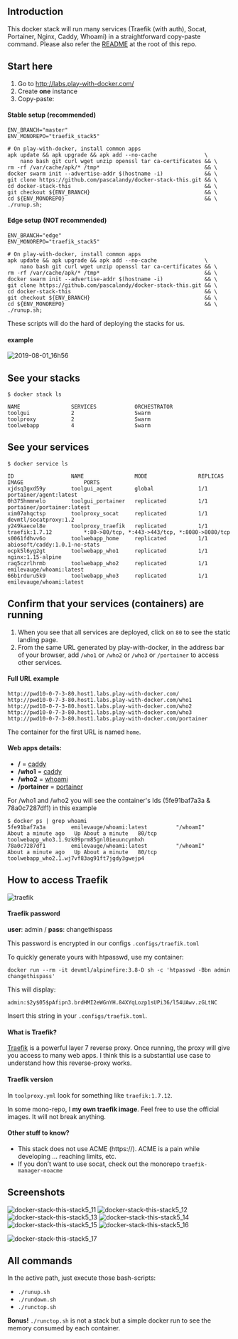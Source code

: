 ## Introduction

This docker stack will run many services (Traefik (with auth), Socat, Portainer, Nginx, Caddy, Whoami) in a straightforward copy-paste command. Please also refer the [README](https://github.com/pascalandy/docker-stack-this/blob/master/README.md) at the root of this repo.

## Start here
1. Go to http://labs.play-with-docker.com/ 
2. Create **one** instance
3. Copy-paste:

#### Stable setup (recommended)

```
ENV_BRANCH="master"
ENV_MONOREPO="traefik_stack5"

# On play-with-docker, install common apps
apk update && apk upgrade && apk add --no-cache               \
    nano bash git curl wget unzip openssl tar ca-certificates && \
rm -rf /var/cache/apk/* /tmp*                                 && \
docker swarm init --advertise-addr $(hostname -i)             && \
git clone https://github.com/pascalandy/docker-stack-this.git && \
cd docker-stack-this                                          && \
git checkout ${ENV_BRANCH}                                    && \
cd ${ENV_MONOREPO}                                            && \
./runup.sh;
```

#### Edge setup (NOT recommended)

```
ENV_BRANCH="edge"
ENV_MONOREPO="traefik_stack5"

# On play-with-docker, install common apps
apk update && apk upgrade && apk add --no-cache               \
    nano bash git curl wget unzip openssl tar ca-certificates && \
rm -rf /var/cache/apk/* /tmp*                                 && \
docker swarm init --advertise-addr $(hostname -i)             && \
git clone https://github.com/pascalandy/docker-stack-this.git && \
cd docker-stack-this                                          && \
git checkout ${ENV_BRANCH}                                    && \
cd ${ENV_MONOREPO}                                            && \
./runup.sh;
```

These scripts will do the hard of deploying the stacks for us.

#### example

![2019-08-01_16h56](https://user-images.githubusercontent.com/6694151/62326965-5ca8f880-b47d-11e9-9416-2139d514fc64.gif)

## See your stacks

```
$ docker stack ls

NAME                SERVICES            ORCHESTRATOR
toolgui             2                   Swarm
toolproxy           2                   Swarm
toolwebapp          4                   Swarm
```


## See your services

```
$ docker service ls

ID                  NAME                MODE                REPLICAS            IMAGE                   PORTS
xjdsq3gxd59y        toolgui_agent       global              1/1                 portainer/agent:latest
0h375hmmnelo        toolgui_portainer   replicated          1/1                 portainer/portainer:latest
xim07ahqctsp        toolproxy_socat     replicated          1/1                 devmtl/socatproxy:1.2
y249kaecel8e        toolproxy_traefik   replicated          1/1                 traefik:1.7.12          *:80->80/tcp, *:443->443/tcp, *:8080->8080/tcp
s0061fdhvv6o        toolwebapp_home     replicated          1/1                 abiosoft/caddy:1.0.1-no-stats
ocpk5l6yg2gt        toolwebapp_who1     replicated          1/1                 nginx:1.15-alpine
raq5czrlhrmb        toolwebapp_who2     replicated          1/1                 emilevauge/whoami:latest
66b1rduru5k9        toolwebapp_who3     replicated          1/1                 emilevauge/whoami:latest
```

## Confirm that your services (containers) are running

1. When you see that all services are deployed, click on `80` to see the static landing page.
2. From the same URL generated by play-with-docker, in the address bar of your browser, add `/who1` or `/who2` or `/who3` or `/portainer` to access other services.


#### Full URL example

```
http://pwd10-0-7-3-80.host1.labs.play-with-docker.com/
http://pwd10-0-7-3-80.host1.labs.play-with-docker.com/who1
http://pwd10-0-7-3-80.host1.labs.play-with-docker.com/who2
http://pwd10-0-7-3-80.host1.labs.play-with-docker.com/who3
http://pwd10-0-7-3-80.host1.labs.play-with-docker.com/portainer
```

The container for the first URL is named `home`.


#### Web apps details:
- **/** = [caddy](https://github.com/pascalandy/caddy-securityheader)
- **/who1** = [caddy](https://github.com/pascalandy/caddy-securityheader)
- **/who2** = [whoami](https://hub.docker.com/r/emilevauge/whoami/)
- **/portainer** = [portainer](https://hub.docker.com/r/portainer/portainer/)

For /who1 and /who2 you will see the container's Ids (5fe91baf7a3a & 78a0c7287df1) in this example

```
$ docker ps | grep whoami
5fe91baf7a3a        emilevauge/whoami:latest         "/whoamI"                About a minute ago   Up About a minute   80/tcp                      toolwebapp_who3.1.9zk09prm85gnl0ieuuncynhxh
78a0c7287df1        emilevauge/whoami:latest         "/whoamI"                About a minute ago   Up About a minute   80/tcp                      toolwebapp_who2.1.wj7vf83ag91ft7jgdy3gwejp4
```


## How to access Traefik

![traefik](https://user-images.githubusercontent.com/6694151/50121682-86334d80-0227-11e9-8f25-93dd8714d306.jpg)


#### Traefik password

**user**: admin / **pass**: changethispass

This password is encrypted in our configs `.configs/traefik.toml`

To quickly generate yours with htpasswd, use my container:

```
docker run --rm -it devmtl/alpinefire:3.8-D sh -c 'htpasswd -Bbn admin changethispass'  
``` 

This will display:

``` 
admin:$2y$05$pAfipn3.brdHMI2eWGnYH.84XYqLozp1sUPi36/l54UAwv.zGLtNC
```

Insert this string in your `.configs/traefik.toml`.

#### What is Traefik?

[Traefik](https://docs.traefik.io/configuration/backends/docker/) is a powerful layer 7 reverse proxy. Once running, the proxy will give you access to many web apps. I think this is a substantial use case to understand how this reverse-proxy works.

#### Traefik version 

In `toolproxy.yml` look for something like `traefik:1.7.12`.

In some mono-repo, I **my own traefik image**. Feel free to use the official images. It will not break anything.

#### Other stuff to know?

- This stack does not use ACME (https://). ACME is a pain while developing … reaching limits, etc.
- If you don’t want to use socat, check out the monorepo `traefik-manager-noacme`

## Screenshots

![docker-stack-this-stack5_11](https://user-images.githubusercontent.com/6694151/34073735-76c60ae2-e26e-11e7-85a1-755a7177b3f2.jpg)
![docker-stack-this-stack5_12](https://user-images.githubusercontent.com/6694151/34073736-76d461c8-e26e-11e7-9aea-c8dbc049a383.jpg)
![docker-stack-this-stack5_13](https://user-images.githubusercontent.com/6694151/34073737-76e1d998-e26e-11e7-8b7c-c619e91adadd.jpg)
![docker-stack-this-stack5_14](https://user-images.githubusercontent.com/6694151/34073738-76f163ae-e26e-11e7-86d7-27ea62ae3284.jpg)
![docker-stack-this-stack5_15](https://user-images.githubusercontent.com/6694151/34073739-77006d4a-e26e-11e7-8f2e-cbd4268ea403.jpg)
![docker-stack-this-stack5_16](https://user-images.githubusercontent.com/6694151/49540846-158f4700-f89f-11e8-8e14-ceca2ff2b910.jpg)

![docker-stack-this-stack5_17](https://user-images.githubusercontent.com/6694151/49540848-1922ce00-f89f-11e8-9fdc-b6fce70825c8.jpg)

## All commands
In the active path, just execute those bash-scripts:

- `./runup.sh`
- `./rundown.sh`
- `./runctop.sh`

**Bonus!** `./runctop.sh` is not a stack but a simple docker run to see the memory consumed by each container.

